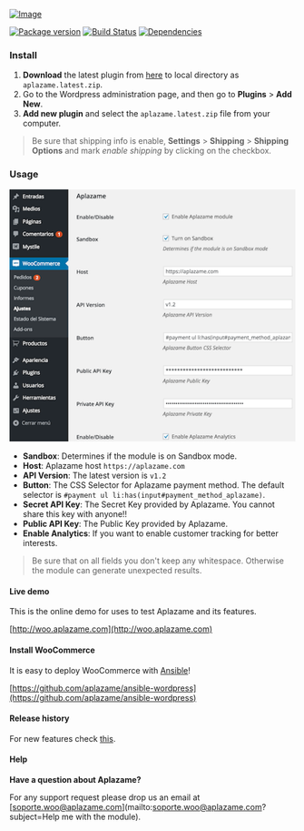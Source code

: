 [ ![Image](https://aplazame.com/static/img/banners/banner-728-white-woo.png "Aplazame") ](https://aplazame.com "Aplazame")

[![Package version](https://img.shields.io/packagist/v/aplazame/woocommerce.svg)](https://packagist.org/packages/aplazame/woocommerce) [![Build Status](http://drone.aplazame.com/api/badge/github.com/aplazame/woocommerce/status.svg?branch=master)](http://drone.aplazame.com/github.com/aplazame/woocommerce) [![Dependencies](https://www.versioneye.com/php/aplazame:woocommerce/badge.svg)](https://www.versioneye.com/php/aplazame:woocommerce)


### Install

1. **Download** the latest plugin from [here](https://s3.eu-central-1.amazonaws.com/aplazame/modules/woocommerce/wild-style/aplazame.latest.zip) to local directory as `aplazame.latest.zip`.
2. Go to the Wordpress administration page, and then go to **Plugins** > **Add New**.
3. **Add new plugin** and select the `aplazame.latest.zip` file from your computer.

> Be sure that shipping info is enable, **Settings** > **Shipping** > **Shipping Options** and mark *enable shipping* by clicking on the checkbox.

### Usage

![config](docs/config.png)

* **Sandbox**: Determines if the module is on Sandbox mode.
* **Host**: Aplazame host `https://aplazame.com`
* **API Version**: The latest version is `v1.2`
* **Button**: The CSS Selector for Aplazame payment method. The default selector is `#payment ul li:has(input#payment_method_aplazame)`.
* **Secret API Key**: The Secret Key provided by Aplazame. You cannot share this key with anyone!!
* **Public API Key**: The Public Key provided by Aplazame.
* **Enable Analytics**: If you want to enable customer tracking for better interests.

> Be sure that on all fields you don't keep any whitespace. Otherwise the module can generate unexpected results.

#### Live demo

This is the online demo for uses to test Aplazame and its features.

[http://woo.aplazame.com](http://woo.aplazame.com)


#### Install WooCommerce

It is easy to deploy WooCommerce with [Ansible](http://www.ansible.com/home)!

[https://github.com/aplazame/ansible-wordpress](https://github.com/aplazame/ansible-wordpress)


#### Release history

For new features check [this](HISTORY.md).


#### Help

**Have a question about Aplazame?**

For any support request please drop us an email at [soporte.woo@aplazame.com](mailto:soporte.woo@aplazame.com?subject=Help me with the module).
